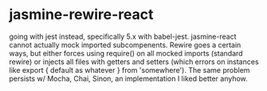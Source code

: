 # jasmine-rewire-react

going with jest instead, specifically 5.x with babel-jest. jasmine-react cannot actually mock imported subcompenents. Rewire goes a certain ways, but either forces using require() on all mocked imports (standard rewire) or injects all files with getters and setters (which errors on instances like export { default as whatever } from 'somewhere'). The same problem persists w/ Mocha, Chai, Sinon, an implementation I liked better anyhow.
